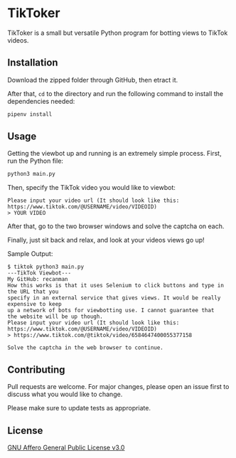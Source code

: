 # TikToker

TikToker is a small but versatile Python program for botting views to TikTok videos.

## Installation

Download the zipped folder through GitHub, then etract it.

After that, `cd` to the directory and run the following command to install the dependencies needed:
```bash
pipenv install
```

## Usage
Getting the viewbot up and running is an extremely simple process.
First, run the Python file:
```bash
python3 main.py
```

Then, specify the TikTok video you would like to viewbot:

```
Please input your video url (It should look like this: 
https://www.tiktok.com/@USERNAME/video/VIDEOID)
> YOUR VIDEO
```

After that, go to the two browser windows and solve the captcha on each.

Finally, just sit back and relax, and look at your videos views go up!

Sample Output:
```
$ tiktok python3 main.py
---TikTok Viewbot---
My GitHub: recanman
How this works is that it uses Selenium to click buttons and type in the URL that you
specify in an external service that gives views. It would be really expensive to keep
up a network of bots for viewbotting use. I cannot guarantee that
the website will be up though.
Please input your video url (It should look like this: 
https://www.tiktok.com/@USERNAME/video/VIDEOID)
> https://www.tiktok.com/@tiktok/video/6584647400055377158

Solve the captcha in the web browser to continue.
```
## Contributing
Pull requests are welcome. For major changes, please open an issue first to discuss what you would like to change.

Please make sure to update tests as appropriate.

## License
[GNU Affero General Public License v3.0](https://choosealicense.com/licenses/agpl-3.0/)
